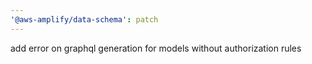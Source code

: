 ```yaml
---
'@aws-amplify/data-schema': patch
---
```


add error on graphql generation for models without authorization rules
